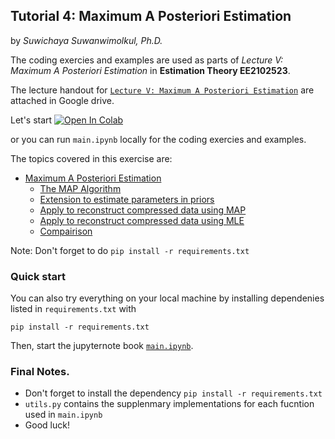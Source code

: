 ## Tutorial 4: Maximum A Posteriori Estimation

by *Suwichaya Suwanwimolkul, Ph.D.*

The coding exercies and examples are used as parts of  *Lecture V: Maximum A Posteriori Estimation*  in **Estimation Theory EE2102523**. 

The lecture handout for [`Lecture V: Maximum A Posteriori Estimation`](https://drive.google.com/drive/folders/1VAEFqNYpjVlbc7dac92entSJlO_gzd-6?usp=drive_link) are attached in Google drive.

Let's start
<a target="_blank" href="https://colab.research.google.com/github/GabbySuwichaya/Estimation-Theory-EE523/blob/master/Tutorial4/main.ipynb)">
  <img src="https://colab.research.google.com/assets/colab-badge.svg" alt="Open In Colab"/>
</a>

or you can run `main.ipynb` locally for the coding exercies and examples.

The topics covered in this exercise are: 
- [Maximum A Posteriori Estimation](#maximum-a-posteriori-estimation)
  - [The MAP Algorithm](#map-algorithm)
  - [Extension to estimate parameters in priors](#extend-the-map-estimator-to-update-the-parameters-of-prior-distribution)
  - [Apply to reconstruct compressed data using MAP](#apply-map-estimation)
  - [Apply to reconstruct compressed data using MLE](#what-if-there-is-no-prior--using-mle)
  - [Compairison](#plot-outputs)



Note: Don't forget to do `pip install -r requirements.txt`

  

### Quick start 

You can also try everything on your local machine by installing dependenies listed in `requirements.txt` with 

```
pip install -r requirements.txt
```

Then, start the jupyternote book [`main.ipynb`](main.ipynb).
 

 
### Final Notes.
-  Don't forget to install the dependency `pip install -r requirements.txt`
- `utils.py` contains the supplenmary implementations for each fucntion used in `main.ipynb` 
- Good luck! 